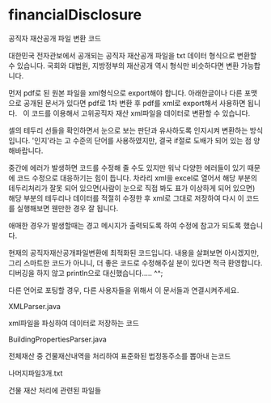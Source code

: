 # financialDisclosure
공직자 재산공개 파일 변환 코드

대한민국 전자관보에서 공개되는 공직자 재산공개 파일을 txt 데이터 형식으로 변환할 수 있습니다.
국회와 대법원, 지방정부의 재산공개 역시 형식만 비슷하다면 변환 가능합니다.

먼저 pdf로 된 원본 파일을 xml형식으로 export해야 합니다.
아래한글이나 다른 포맷으로 공개된 문서가 있다면 pdf로 1차 변환 후 pdf를 xml로 export해서 사용하면 됩니다.  
이 코드를 이용해서 고위공직자 재산 xml파일을 데이터로 변환할 수 있습니다.
 
셀의 테두리 선들을 확인하면서 눈으로 보는 판단과 유사하도록 인지시켜 변환하는 방식입니다.
'인지'라는 고 수준의 단어를 사용하였지만, 결국 if절로 도배가 되어 있는 점 양해바랍니다.

중간에 에러가 발생하면 코드를 수정해 줄 수도 있지만 워낙 다양한 에러들이 있기 때문에 코드 수정으로 대응하기는 힘이 듭니다.
차라리 xml을 excel로 열어서 해당 부분의 테두리처리가 잘못 되어 있으면(사람이 눈으로 직접 봐도 표가 이상하게 되어 있으면) 해당 부분의 테두리나 데이터를 적절히 수정한 후 xml로 그대로 저장하여 다시 이 코드를 실행해보면 웬만한 경우 잘 됩니다.

애매한 경우가 발생할때는 경고 메시지가 출력되도록 하여 수정에 참고가 되도록 했습니다.

현재의 공직자재산공개파일변환에 최적화된 코드입니다. 
내용을 살펴보면 아시겠지만, 그리 스마트한 코드가 아니니, 더 좋은 코드로 수정해주실 분이 있다면 적극 환영합니다.
디버깅을 하지 않고 println으로 대신했습니다..... ^^; 

다른 언어로 포팅할 경우, 다른 사용자들을 위해서 이 문서들과 연결시켜주세요.

XMLParser.java

xml파일을 파싱하여 데이터로 저장하는 코드

BuildingPropertiesParser.java

전체재산 중 건물재산내역을 처리하여 표준화된 법정동주소를 뽑아내 는코드

나머지파일3개.txt

건물 재산 처리에 관련된 파일들
